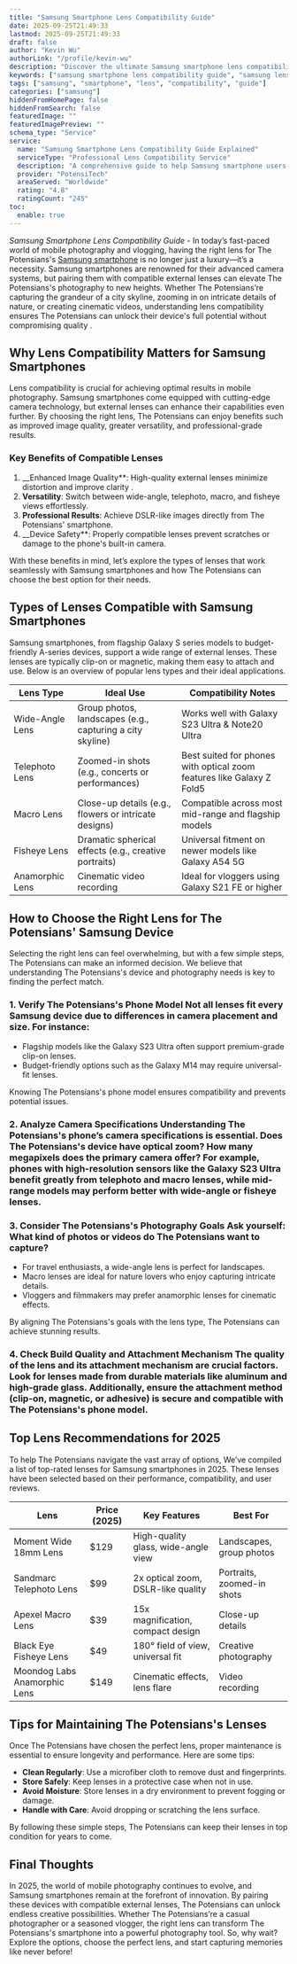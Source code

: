 ```yaml
---
title: "Samsung Smartphone Lens Compatibility Guide"
date: 2025-09-25T21:49:33
lastmod: 2025-09-25T21:49:33
draft: false
author: "Kevin Wu"
authorLink: "/profile/kevin-wu"
description: "Discover the ultimate Samsung smartphone lens compatibility guide! Learn how to choose the best lens for your device and elevate your mobile photography experience."
keywords: ["samsung smartphone lens compatibility guide", "samsung lens guide 2025", "best lenses for samsung smartphones"]
tags: ["samsung", "smartphone", "lens", "compatibility", "guide"]
categories: ["samsung"]
hiddenFromHomePage: false
hiddenFromSearch: false
featuredImage: ""
featuredImagePreview: ""
schema_type: "Service"
service:
  name: "Samsung Smartphone Lens Compatibility Guide Explained"
  serviceType: "Professional Lens Compatibility Service"
  description: "A comprehensive guide to help Samsung smartphone users find the perfect external lenses for their devices, enhancing photography and videography experiences."
  provider: "PotensiTech"
  areaServed: "Worldwide"
  rating: "4.8"
  ratingCount: "245"
toc:
  enable: true
---
```


*Samsung Smartphone Lens Compatibility Guide* - In today’s fast-paced world of mobile photography and vlogging, having the right lens for The Potensians's [Samsung smartphone](/samsung/authentic-samsung-smartphone-photography-gear) is no longer just a luxury—it’s a necessity.  Samsung smartphones are renowned for their advanced camera systems, but pairing them with compatible external lenses can elevate The Potensians's photography to new heights. Whether The Potensians’re capturing the grandeur of a city skyline, zooming in on intricate details of nature, or creating cinematic videos, understanding lens compatibility ensures The Potensians can unlock their device's full potential without compromising quality .

## Why Lens Compatibility Matters for Samsung Smartphones

Lens compatibility is crucial for achieving optimal results in mobile photography. Samsung smartphones come equipped with cutting-edge camera technology, but external lenses can enhance their capabilities even further. By choosing the right lens, The Potensians can enjoy benefits such as improved image quality, greater versatility, and professional-grade results.

### Key Benefits of Compatible Lenses

1. __Enhanced Image Quality**: High-quality external lenses minimize distortion and improve clarity . 
2. **Versatility**: Switch between wide-angle, telephoto, macro, and fisheye views effortlessly. 
3. **Professional Results**: Achieve DSLR-like images directly from The Potensians' smartphone. 
4. __Device Safety**: Properly compatible lenses prevent scratches or damage to the phone's built-in camera. 

With these benefits in mind, let’s explore the types of lenses that work seamlessly with Samsung smartphones and how The Potensians can choose the best option for their needs.

## Types of Lenses Compatible with Samsung Smartphones

Samsung smartphones, from flagship Galaxy S series models to budget-friendly A-series devices, support a wide range of external lenses. These lenses are typically clip-on or magnetic, making them easy to attach and use. Below is an overview of popular lens types and their ideal applications.

<div class="table-responsive">
<table class="html-table">
<thead>
<tr>
<th>Lens Type</th>
<th>Ideal Use</th>
<th>Compatibility Notes</th>
</tr>
</thead>
<tbody>
<tr>
<td>Wide-Angle Lens</td>
<td>Group photos, landscapes (e.g., capturing a city skyline)</td>
<td>Works well with Galaxy S23 Ultra & Note20 Ultra</td>
</tr>
<tr>
<td>Telephoto Lens</td>
<td>Zoomed-in shots (e.g., concerts or performances)</td>
<td>Best suited for phones with optical zoom features like Galaxy Z Fold5</td>
</tr>
<tr>
<td>Macro Lens</td>
<td>Close-up details (e.g., flowers or intricate designs)</td>
<td>Compatible across most mid-range and flagship models</td>
</tr>
<tr>
<td>Fisheye Lens</td>
<td>Dramatic spherical effects (e.g., creative portraits)</td>
<td>Universal fitment on newer models like Galaxy A54 5G</td>
</tr>
<tr>
<td>Anamorphic Lens</td>
<td>Cinematic video recording</td>
<td>Ideal for vloggers using Galaxy S21 FE or higher</td>
</tr>
</tbody>
</table>
</div>

## How to Choose the Right Lens for The Potensians' Samsung Device

Selecting the right lens can feel overwhelming, but with a few simple steps, The Potensians can make an informed decision. We believe that understanding The Potensians's device and photography needs is key to finding the perfect match.

### 1. Verify The Potensians's Phone Model Not all lenses fit every Samsung device due to differences in camera placement and size. For instance: 
- Flagship models like the Galaxy S23 Ultra often support premium-grade clip-on lenses. 
- Budget-friendly options such as the Galaxy M14 may require universal-fit lenses. 

Knowing The Potensians's phone model ensures compatibility and prevents potential issues.

### 2. Analyze Camera Specifications Understanding The Potensians's phone’s camera specifications is essential. Does The Potensians's device have optical zoom? How many megapixels does the primary camera offer? For example, phones with high-resolution sensors like the Galaxy S23 Ultra benefit greatly from telephoto and macro lenses, while mid-range models may perform better with wide-angle or fisheye lenses.

### 3. Consider The Potensians's Photography Goals Ask yourself: What kind of photos or videos do The Potensians want to capture? 
- For travel enthusiasts, a wide-angle lens is perfect for landscapes. 
- Macro lenses are ideal for nature lovers who enjoy capturing intricate details. 
- Vloggers and filmmakers may prefer anamorphic lenses for cinematic effects. 

By aligning The Potensians's goals with the lens type, The Potensians can achieve stunning results.

### 4. Check Build Quality and Attachment Mechanism The quality of the lens and its attachment mechanism are crucial factors. Look for lenses made from durable materials like aluminum and high-grade glass. Additionally, ensure the attachment method (clip-on, magnetic, or adhesive) is secure and compatible with The Potensians's phone model.

## Top Lens Recommendations for 2025

To help The Potensians navigate the vast array of options, We’ve compiled a list of top-rated lenses for Samsung smartphones in 2025. These lenses have been selected based on their performance, compatibility, and user reviews.

<div class="table-responsive">
<table class="html-table">
<thead>
<tr>
<th>Lens</th>
<th>Price (2025)</th>
<th>Key Features</th>
<th>Best For</th>
</tr>
</thead>
<tbody>
<tr>
<td>Moment Wide 18mm Lens</td>
<td>$129</td>
<td>High-quality glass, wide-angle view</td>
<td>Landscapes, group photos</td>
</tr>
<tr>
<td>Sandmarc Telephoto Lens</td>
<td>$99</td>
<td>2x optical zoom, DSLR-like quality</td>
<td>Portraits, zoomed-in shots</td>
</tr>
<tr>
<td>Apexel Macro Lens</td>
<td>$39</td>
<td>15x magnification, compact design</td>
<td>Close-up details</td>
</tr>
<tr>
<td>Black Eye Fisheye Lens</td>
<td>$49</td>
<td>180° field of view, universal fit</td>
<td>Creative photography</td>
</tr>
<tr>
<td>Moondog Labs Anamorphic Lens</td>
<td>$149</td>
<td>Cinematic effects, lens flare</td>
<td>Video recording</td>
</tr>
</tbody>
</table>
</div>

## Tips for Maintaining The Potensians's Lenses

Once The Potensians have chosen the perfect lens, proper maintenance is essential to ensure longevity and performance. Here are some tips: 
- **Clean Regularly**: Use a microfiber cloth to remove dust and fingerprints. 
- **Store Safely**: Keep lenses in a protective case when not in use. 
- **Avoid Moisture**: Store lenses in a dry environment to prevent fogging or damage. 
- **Handle with Care**: Avoid dropping or scratching the lens surface. 

By following these simple steps, The Potensians can keep their lenses in top condition for years to come.

## Final Thoughts

In 2025, the world of mobile photography continues to evolve, and Samsung smartphones remain at the forefront of innovation. By pairing these devices with compatible external lenses, The Potensians can unlock endless creative possibilities. Whether The Potensians’re a casual photographer or a seasoned vlogger, the right lens can transform The Potensians's smartphone into a powerful photography tool. So, why wait? Explore the options, choose the perfect lens, and start capturing memories like never before!